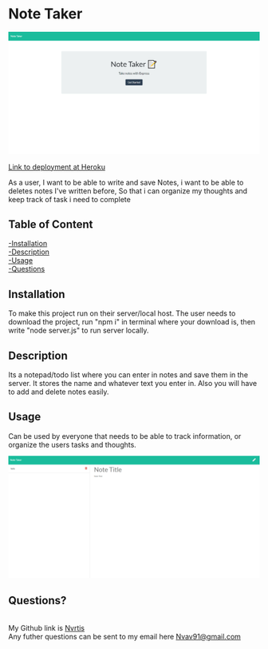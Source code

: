 # Note Taker  
  
  
  
  
  
  
  


  ![Main page](./public/assets/img/main.png)


  [Link to deployment at Heroku](https://salty-gorge-35909.herokuapp.com/)
  
  As a user, I want to be able to write and save Notes, i want to be able to deletes notes I've written before, So that i can organize my thoughts and keep track of task i need to complete  
    
  ## Table of Content
  [-Installation](#Installation)  
  [-Description](#Description)    
  [-Usage](#Usage)  
  [-Questions](#Questions)  
  
  
  ## Installation  
  To make this project run on their server/local host. The user needs to download the project, run "npm i" in terminal where your download is, then write "node server.js" to run server locally. 

  ## Description  
  Its a notepad/todo list where you can enter in notes and save them in the server. It stores the name and whatever text you enter in. Also you will have to add and delete notes easily.

  ## Usage  
  Can be used by everyone that needs to be able to track information, or organize the users tasks and thoughts.

  ![Main page](./public/assets/img/note.png)
  
  ## Questions?  
  
  <br/> My Github link is [Nvrtis](https://github.com/Nvrtis)
  <br/> Any futher questions can be sent to my email here  <Nvav91@gmail.com>
